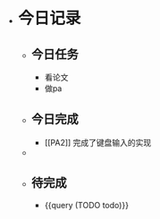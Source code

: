 - # 今日记录
	- ## 今日任务
		- 看论文
		- 做pa
	- ##  今日完成
		- [[PA2]] 完成了键盘输入的实现
	-
	- ## 待完成
		- {{query (TODO todo)}}